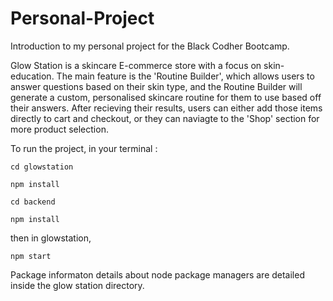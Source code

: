 # Personal-Project

Introduction to my personal project for the Black Codher Bootcamp.

Glow Station is a skincare E-commerce store with a focus on skin-education. The main feature is the 'Routine Builder', which allows users to answer questions based on their skin type, and the Routine Builder will generate a custom, personalised skincare routine for them to use based off their answers. After recieving their results, users can either add those items directly to cart and checkout, or they can naviagte to the 'Shop' section for more product selection.

To run the project, in your terminal :

```
cd glowstation

npm install

cd backend

npm install
```
then in glowstation,
```
npm start
```

Package informaton details about node package managers are detailed inside the glow station directory.
